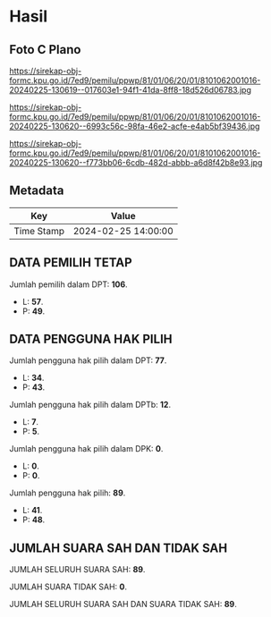 # Hasil

## Foto C Plano

https://sirekap-obj-formc.kpu.go.id/7ed9/pemilu/ppwp/81/01/06/20/01/8101062001016-20240225-130619--017603e1-94f1-41da-8ff8-18d526d06783.jpg

https://sirekap-obj-formc.kpu.go.id/7ed9/pemilu/ppwp/81/01/06/20/01/8101062001016-20240225-130620--6993c56c-98fa-46e2-acfe-e4ab5bf39436.jpg

https://sirekap-obj-formc.kpu.go.id/7ed9/pemilu/ppwp/81/01/06/20/01/8101062001016-20240225-130620--f773bb06-6cdb-482d-abbb-a6d8f42b8e93.jpg


## Metadata

| Key        | Value               |
| ---------- | ------------------- |
| Time Stamp | 2024-02-25 14:00:00 |


## DATA PEMILIH TETAP

Jumlah pemilih dalam DPT: **106**.
 * L: **57**.
 * P: **49**.

## DATA PENGGUNA HAK PILIH

Jumlah pengguna hak pilih dalam DPT: **77**.
 * L: **34**.
 * P: **43**.

Jumlah pengguna hak pilih dalam DPTb: **12**.
 * L: **7**.
 * P: **5**.

Jumlah pengguna hak pilih dalam DPK: **0**.
 * L: **0**.
 * P: **0**.

Jumlah pengguna hak pilih: **89**.
 * L: **41**.
 * P: **48**.

## JUMLAH SUARA SAH DAN TIDAK SAH

JUMLAH SELURUH SUARA SAH: **89**.

JUMLAH SUARA TIDAK SAH: **0**.

JUMLAH SELURUH SUARA SAH DAN SUARA TIDAK SAH: **89**.


